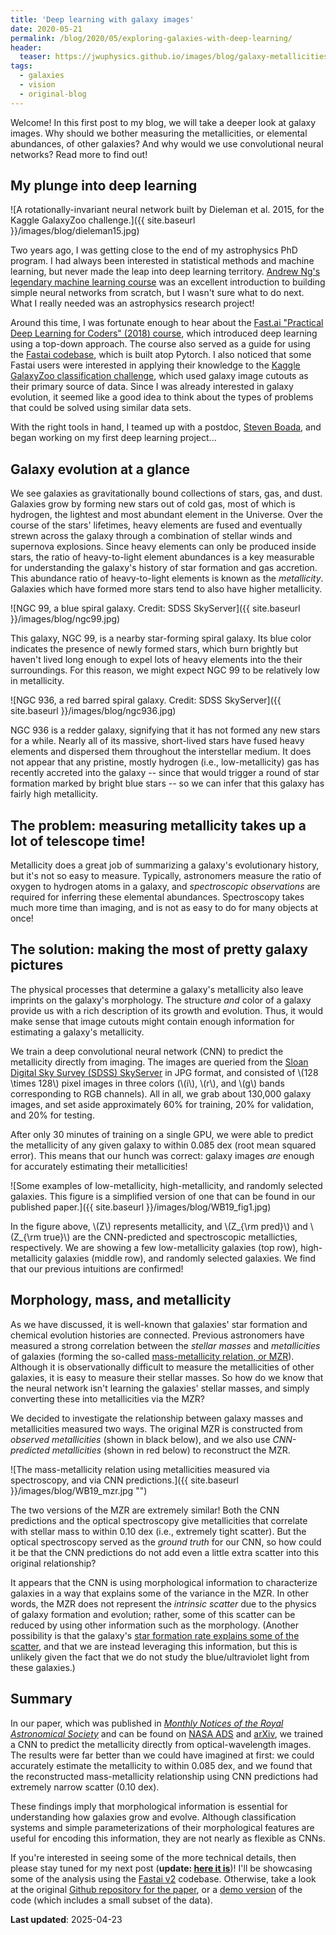 ```yaml
---
title: 'Deep learning with galaxy images'
date: 2020-05-21
permalink: /blog/2020/05/exploring-galaxies-with-deep-learning/
header:
  teaser: https://jwuphysics.github.io/images/blog/galaxy-metallicities.jpg
tags:
  - galaxies
  - vision
  - original-blog
---
```


Welcome! In this first post to my blog, we will take a deeper look at galaxy images. Why should we bother measuring the metallicities, or elemental abundances, of other galaxies? And why would we use convolutional neural networks? Read more to find out!

## My plunge into deep learning

![A rotationally-invariant neural network built by Dieleman et al. 2015, for the Kaggle GalaxyZoo challenge.]({{ site.baseurl }}/images/blog/dieleman15.jpg) 

Two years ago, I was getting close to the end of my astrophysics PhD program. I had always been interested in statistical methods and machine learning, but never made the leap into deep learning territory. [Andrew Ng's legendary machine learning course](https://www.coursera.org/learn/machine-learning) was an excellent introduction to building simple neural networks from scratch, but I wasn't sure what to do next. What I really needed was an astrophysics research project! 

Around this time, I was fortunate enough to hear about the [Fast.ai "Practical Deep Learning for Coders" (2018) course](https://course.fast.ai/), which introduced deep learning using a top-down approach. The course also served as a guide for using the [Fastai codebase](https://github.com/fastai/fastai), which is built atop Pytorch. I also noticed that some Fastai users were interested in applying their knowledge to the [Kaggle GalaxyZoo classification challenge](https://www.kaggle.com/c/galaxy-zoo-the-galaxy-challenge), which used galaxy image cutouts as their primary source of data. Since I was already interested in galaxy evolution, it seemed like a good idea to think about the types of problems that could be solved using similar data sets.

With the right tools in hand, I teamed up with a postdoc, [Steven Boada](http://boada.github.io/), and began working on my first deep learning project...

## Galaxy evolution at a glance


We see galaxies as gravitationally bound collections of stars, gas, and dust. Galaxies grow by forming new stars out of cold gas, most of which is hydrogen, the lightest and most abundant element in the Universe. Over the course of the stars' lifetimes, heavy elements are fused and eventually strewn across the galaxy through a combination of stellar winds and supernova explosions. Since heavy elements can only be produced inside stars, the ratio of heavy-to-light element abundances is a key measurable for understanding the galaxy's history of star formation and gas accretion. This abundance ratio of heavy-to-light elements is known as the *metallicity*. Galaxies which have formed more stars tend to also have higher metallicity.

![NGC 99, a blue spiral galaxy. Credit: SDSS SkyServer]({{ site.baseurl }}/images/blog/ngc99.jpg) 



This galaxy, NGC 99, is a nearby star-forming spiral galaxy. Its blue color indicates the presence of newly formed stars, which burn brightly but haven't lived long enough to expel lots of heavy elements into the their surroundings. For this reason, we might expect NGC 99 to be relatively low in metallicity.

![NGC 936, a red barred spiral galaxy. Credit: SDSS SkyServer]({{ site.baseurl }}/images/blog/ngc936.jpg)


NGC 936 is a redder galaxy, signifying that it has not formed any new stars for a while. Nearly all of its massive, short-lived stars have fused heavy elements and dispersed them throughout the interstellar medium. It does not appear that any pristine, mostly hydrogen (i.e., low-metallicity) gas has recently accreted into the galaxy -- since that would trigger a round of star formation marked by bright blue stars -- so we can infer that this galaxy has fairly high metallicity.

## The problem: measuring metallicity takes up a lot of telescope time!

Metallicity does a great job of summarizing a galaxy's evolutionary history, but it's not so easy to measure. Typically, astronomers measure the ratio of oxygen to hydrogen atoms in a galaxy, and *spectroscopic observations* are required for inferring these elemental abundances. Spectroscopy takes much more time than imaging, and is not as easy to do for many objects at once! 

## The solution: making the most of pretty galaxy pictures

The physical processes that determine a galaxy's metallicity also leave imprints on the galaxy's morphology. The structure *and* color of a galaxy provide us with a rich description of its growth and evolution. Thus, it would make sense that image cutouts might contain enough information for estimating a galaxy's metallicity.

We train a deep convolutional neural network (CNN) to predict the metallicity directly from imaging. The images are queried from the [Sloan Digital Sky Survey (SDSS) SkyServer](http://skyserver.sdss.org/dr16/en/home.aspx) in JPG format, and consisted of \\(128 \times 128\\) pixel images in three colors (\\(i\\), \\(r\\), and \\(g\\) bands corresponding to RGB channels). All in all, we grab about 130,000 galaxy images, and set aside approximately 60% for training, 20% for validation, and 20% for testing.

After only 30 minutes of training on a single GPU, we were able to predict the metallicity of any given galaxy to within 0.085 dex (root mean squared error). This means that our hunch was correct: galaxy images *are* enough for accurately estimating their metallicities!

![Some examples of low-metallicity, high-metallicity, and randomly selected galaxies. This figure is a simplified version of one that can be found in our published paper.]({{ site.baseurl }}/images/blog/WB19_fig1.jpg)

In the figure above, \\(Z\\) represents metallicity, and \\(Z_{\rm pred}\\) and \\(Z_{\rm true}\\) are the CNN-predicted and spectroscopic metallicties, respectively. We are showing a few low-metallicity galaxies (top row), high-metallicity galaxies (middle row), and randomly selected galaxies. We find that our previous intuitions are confirmed! 

## Morphology, mass, and metallicity

As we have discussed, it is well-known that galaxies' star formation and chemical evolution histories are connected. Previous astronomers have measured a strong correlation between the *stellar masses* and *metallicities* of galaxies (forming the so-called [mass-metallicity relation, or MZR](https://iopscience.iop.org/article/10.1086/423264/fulltext/)). Although it is observationally difficult to measure the metallicities of other galaxies, it is easy to measure their stellar masses. So how do we know that the neural network isn't learning the galaxies' stellar masses, and simply converting these into metallicities via the MZR?

We decided to investigate the relationship between galaxy masses and metallicities measured two ways. The original MZR is constructed from *observed metallicities* (shown in black below), and we also use *CNN-predicted metallicities* (shown in red below) to reconstruct the MZR.

![The mass-metallicity relation using metallicities measured via spectroscopy, and via CNN predictions.]({{ site.baseurl }}/images/blog/WB19_mzr.jpg "")

The two versions of the MZR are extremely similar! Both the CNN predictions and the optical spectroscopy give metallicities that correlate with stellar mass to within 0.10 dex (i.e., extremely tight scatter). But the optical spectroscopy served as the *ground truth* for our CNN, so how could it be that the CNN predictions do not add even a little extra scatter into this original relationship? 

It appears that the CNN is using morphological information to characterize galaxies in a way that explains some of the variance in the MZR. In other words, the MZR does not represent the *intrinsic scatter* due to the physics of galaxy formation and evolution; rather, some of this scatter can be reduced by using other information such as the morphology. (Another possibility is that the galaxy's [star formation rate explains some of the scatter](https://ui.adsabs.harvard.edu/abs/2010MNRAS.408.2115M/abstract), and that we are instead leveraging this information, but this is unlikely given the fact that we do not study the blue/ultraviolet light from these galaxies.)

## Summary

In our paper, which was published in [*Monthly Notices of the Royal Astronomical Society*](https://academic.oup.com/mnras/article-abstract/484/4/4683/5305877) and can be found on [NASA ADS](https://ui.adsabs.harvard.edu/abs/2019MNRAS.484.4683W/abstract) and [arXiv](https://arxiv.org/abs/1810.12913), we trained a CNN to predict the metallicity directly from optical-wavelength images. The results were far better than we could have imagined at first: we could accurately estimate the metallicity to within 0.085 dex, and we found that the reconstructed mass-metallicity relationship using CNN predictions had extremely narrow scatter (0.10 dex). 

These findings imply that morphological information is essential for understanding how galaxies grow and evolve. Although classification systems and simple parameterizations of their morphological features are useful for encoding this information, they are not nearly as flexible as CNNs.

If you're interested in seeing some of the more technical details, then please stay tuned for my next post (**update: [here it is](https://jwuphysics.github.io/blog/2020/05/exploring-galaxies-with-deep-learning)**)! I'll be showcasing some of the analysis using the [Fastai v2](http://dev.fast.ai/) codebase. Otherwise, take a look at the original [Github repository for the paper](https://github.com/jwuphysics/galaxy-cnns), or a [demo version](https://github.com/jwuphysics/convnet-demo) of the code (which includes a small subset of the data).

**Last updated**: 2025-04-23
